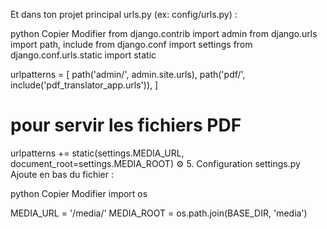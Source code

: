 Et dans ton projet principal urls.py (ex: config/urls.py) :

python
Copier
Modifier
from django.contrib import admin
from django.urls import path, include
from django.conf import settings
from django.conf.urls.static import static

urlpatterns = [
    path('admin/', admin.site.urls),
    path('pdf/', include('pdf_translator_app.urls')),
]

# pour servir les fichiers PDF
urlpatterns += static(settings.MEDIA_URL, document_root=settings.MEDIA_ROOT)
⚙️ 5. Configuration settings.py
Ajoute en bas du fichier :

python
Copier
Modifier
import os

MEDIA_URL = '/media/'
MEDIA_ROOT = os.path.join(BASE_DIR, 'media')